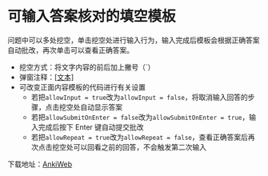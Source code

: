 # 可输入答案核对的填空模板

问题中可以多处挖空，单击挖空处进行输入行为，输入完成后模板会根据正确答案自动批改，再次单击可以查看正确答案。

- 挖空方式：将文字内容的前后加上撇号（`）
- 弹窗注释：[[文本]]("注释内容")
- 可改变正面内容模板的代码进行有关设置
  - 若把`allowInput = true`改为`allowInput = false`，将取消输入回答的步骤，点击挖空处自动显示答案
  - 若把`allowSubmitOnEnter = false`改为`allowSubmitOnEnter = true`，输入完成后按下 Enter 键自动提交批改
  - 若把`allowRepeat = true`改为`allowRepeat = false`，查看正确答案后再次点击挖空处可以回看之前的回答，不会触发第二次输入

下载地址：[AnkiWeb](https://ankiweb.net/shared/info/356679663)
